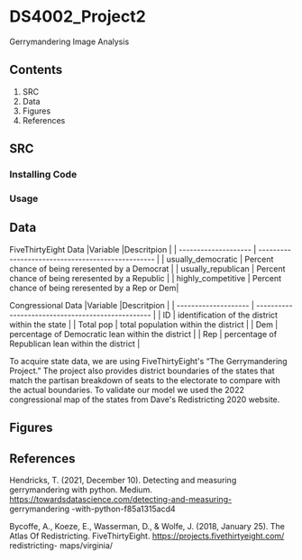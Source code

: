 # DS4002_Project2
Gerrymandering Image Analysis

## Contents
1. SRC
2. Data
3. Figures
4. References

## SRC
### Installing Code
### Usage

## Data
FiveThirtyEight Data
|Variable              |Descritpion                                        |
| -------------------- | ------------------------------------------------- |
| usually_democratic   | Percent chance of being reresented by a Democrat  |
| usually_republican   | Percent chance of being reresented by a Republic  |
| highly_competitive   | Percent chance of being reresented by a Rep or Dem|

Congressional Data
|Variable              |Descritpion                                        |
| -------------------- | ------------------------------------------------- |
| ID                   | identification of the district within the state   |
| Total pop            | total population within the district              |
| Dem                  | percentage of Democratic lean within the district |
| Rep                  | percentage of Republican lean within the district |

To acquire state data, we are using FiveThirtyEight's “The Gerrymandering Project.” The project also provides district boundaries of the states that match the partisan breakdown of seats to the electorate to compare with the actual boundaries. To validate our model we used  the 2022 congressional map of the states from Dave's Redistricting 2020 website.
## Figures

## References
Hendricks, T. (2021, December 10). Detecting and measuring gerrymandering with python. Medium. https://towardsdatascience.com/detecting-and-measuring- gerrymandering -with-python-f85a1315acd4 

Bycoffe, A., Koeze, E., Wasserman, D., & Wolfe, J. (2018, January 25). The Atlas Of Redistricting. FiveThirtyEight. https://projects.fivethirtyeight.com/ redistricting- maps/virginia/
